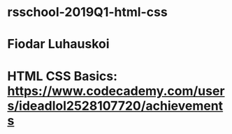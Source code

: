 # rsschool-2019Q1-html-css
# Fiodar Luhauskoi
# HTML CSS Basics: https://www.codecademy.com/users/ideadlol2528107720/achievements